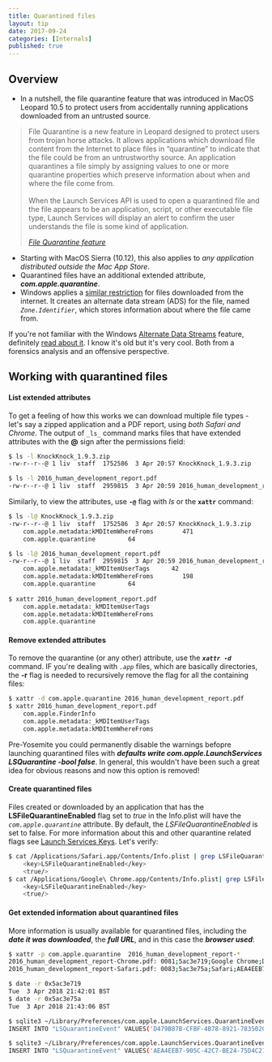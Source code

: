```yaml
---
title: Quarantined files
layout: tip
date: 2017-09-24
categories: [Internals]
published: true
---
```


## Overview

* In a nutshell, the file quarantine feature that was introduced in MacOS Leopard 10.5 to protect users from accidentally running applications downloaded from an untrusted source.

<blockquote>
  <p>File Quarantine is a new feature in Leopard designed to protect users from trojan horse attacks. It allows applications which download file content from the Internet to place files in “quarantine” to indicate that the file could be from an untrustworthy source. An application quarantines a file simply by assigning values to one or more quarantine properties which preserve information about when and where the file come from.
<br /><br />
When the Launch Services API is used to open a quarantined file and the file appears to be an application, script, or other executable file type, Launch Services will display an alert to confirm the user understands the file is some kind of application.</p>
  <cite><a target="_blank" href="https://developer.apple.com/library/content/releasenotes/Carbon/RN-LaunchServices/index.html">File Quarantine feature</a>
</cite> </blockquote>

* Starting with MacOS Sierra (10.12), this also applies to _any application distributed outside the Mac App Store_.
* Quarantined files have an additional extended attribute, _**com.apple.quarantine**_. 
* Windows applies a [similar restriction](https://www.howtogeek.com/70012/what-causes-the-file-downloaded-from-the-internet-warning-and-how-can-i-easily-remove-it/) for files downloaded from the internet.  It creates an alternate data stream (ADS) for the file, named _```Zone.Identifier```_, which stores information about where the file came from.

<div class="box-note">
If you're not familiar with the Windows <a target="_blank" href="https://blogs.technet.microsoft.com/askcore/2013/03/24/alternate-data-streams-in-ntfs">Alternate Data Streams</a> feature, definitely <a target="_blank" href="https://blog.malwarebytes.com/101/2015/07/introduction-to-alternate-data-streams">read about it</a>. I know it's old but it's very cool. Both from a forensics analysis and an offensive perspective.
</div>

## Working with quarantined files

#### List extended attributes

To get a feeling of how this works we can download multiple file types - let's say a zipped application and a PDF report, using *both Safari and Chrome*. The output of ```_ls_``` command marks files that have extended attributes with the **@** sign after the permissions field:


```bash
$ ls -l KnockKnock_1.9.3.zip
-rw-r--r--@ 1 liv  staff  1752586  3 Apr 20:57 KnockKnock_1.9.3.zip

$ ls -l 2016_human_development_report.pdf
-rw-r--r--@ 1 liv  staff  2959815  3 Apr 20:59 2016_human_development_report.pdf
  ```

Similarly, to view the attributes, use **```-@```** flag with _ls_ or the **```xattr```** command:

```bash
$ ls -l@ KnockKnock_1.9.3.zip
-rw-r--r--@ 1 liv  staff  1752586  3 Apr 20:57 KnockKnock_1.9.3.zip
	com.apple.metadata:kMDItemWhereFroms	    471
	com.apple.quarantine	     64

$ ls -l@ 2016_human_development_report.pdf
-rw-r--r--@ 1 liv  staff  2959815  3 Apr 20:59 2016_human_development_report.pdf
	com.apple.metadata:_kMDItemUserTags	     42
	com.apple.metadata:kMDItemWhereFroms	    198
	com.apple.quarantine	     64
  
$ xattr 2016_human_development_report.pdf
	com.apple.metadata:_kMDItemUserTags
	com.apple.metadata:kMDItemWhereFroms
	com.apple.quarantine
```

#### Remove extended attributes

To remove the quarantine (or any other) attribute, use the **_```xattr -d```_** command. IF you're dealing with _```.app```_ files, which are basically directories, the **-r** flag is needed to recursively remove the flag for all the containing files:

```bash
$ xattr -d com.apple.quarantine 2016_human_development_report.pdf
$ xattr 2016_human_development_report.pdf
	com.apple.FinderInfo
	com.apple.metadata:_kMDItemUserTags
	com.apple.metadata:kMDItemWhereFroms
```

<div class="box-warning">
Pre-Yosemite you could permanently disable the warnings befopre launching quarantined files with <b><i>defaults write com.apple.LaunchServices LSQuarantine -bool false</i></b>. In general, this wouldn't have been such a great idea for obvious reasons and now this option is removed!
</div>

#### Create quarantined files

Files created or downloaded by an application that has the **LSFileQuarantineEnabled** flag set to _true_ in the Info.plist will have the _```com.apple.quarantine```_ attribute. By default, the *LSFileQuarantineEnabled* is set to false. For more information about this and other quarantine related flags see [Launch Services Keys](https://developer.apple.com/library/content/documentation/General/Reference/InfoPlistKeyReference/Articles/LaunchServicesKeys.html). Let's verify:

```bash
$ cat /Applications/Safari.app/Contents/Info.plist | grep LSFileQuarantineEnabled -A 1
	<key>LSFileQuarantineEnabled</key>
	<true/>
$ cat /Applications/Google\ Chrome.app/Contents/Info.plist| grep LSFileQuarantineEnabled -A 1
	<key>LSFileQuarantineEnabled</key>
	<true/>
```

#### Get extended information about quarantined files

More information is usually available for quarantined files, including the **_date it was downloaded_**, the **_full URL_**, and in this case the **_browser used_**:

```bash
$ xattr -p com.apple.quarantine  2016_human_development_report-*
2016_human_development_report-Chrome.pdf: 0081;5ac3e719;Google Chrome;D479B87B-CFBF-4B78-8921-7835020E11A1
2016_human_development_report-Safari.pdf: 0083;5ac3e75a;Safari;AEA4EEB7-905C-42C7-BE24-75D4C215ABD0

$ date -r 0x5ac3e719
Tue  3 Apr 2018 21:42:01 BST
$ date -r 0x5ac3e75a
Tue  3 Apr 2018 21:43:06 BST

$ sqlite3 ~/Library/Preferences/com.apple.LaunchServices.QuarantineEventsV2 .dump | grep D479B87B-CFBF-4B78-8921-7835020E11A1
INSERT INTO "LSQuarantineEvent" VALUES('D479B87B-CFBF-4B78-8921-7835020E11A1',544480918.0,'com.google.Chrome','Google Chrome','http://hdr.undp.org/sites/default/files/2016_human_development_report.pdf',NULL,NULL,0,NULL,'http://hdr.undp.org/sites/default/files/2016_human_development_report.pdf',NULL);

$ sqlite3 ~/Library/Preferences/com.apple.LaunchServices.QuarantineEventsV2 .dump | grep AEA4EEB7-905C-42C7-BE24-75D4C215ABD0
INSERT INTO "LSQuarantineEvent" VALUES('AEA4EEB7-905C-42C7-BE24-75D4C215ABD0',544480986.962668,'com.apple.Safari','Safari','http://hdr.undp.org/sites/default/files/2016_human_development_report.pdf',NULL,NULL,0,NULL,'http://hdr.undp.org/sites/default/files/2016_human_development_report.pdf',NULL);
```
